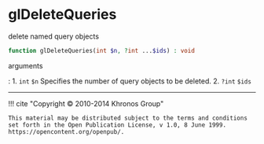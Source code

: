 # glDeleteQueries
delete named query objects

```php
function glDeleteQueries(int $n, ?int ...$ids) : void
```

arguments

:    1. `int` `$n` Specifies the number of query objects to be deleted.
    2. `?int` `$ids` 

---
     

!!! cite "Copyright © 2010-2014 Khronos Group"

    This material may be distributed subject to the terms and conditions set forth in the Open Publication License, v 1.0, 8 June 1999. https://opencontent.org/openpub/.